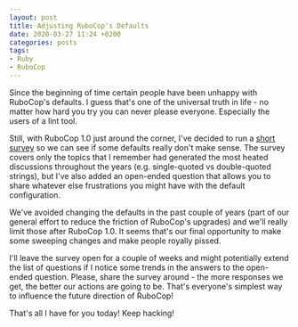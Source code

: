 ```yaml
---
layout: post
title: Adjusting RuboCop's Defaults
date: 2020-03-27 11:24 +0200
categories: posts
tags:
- Ruby
- RuboCop
---
```


Since the beginning of time certain people have been unhappy with RuboCop's defaults.
I guess that's one of the universal truth in life - no matter how hard you try you can
never please everyone. Especially the users of a lint tool.

Still, with RuboCop 1.0 just around the corner, I've decided to run a [short survey](https://docs.google.com/forms/d/e/1FAIpQLSe3uTB_E164hgGUaM5-DFuIVBgv7l18ub2lAU5gXmw1dw4vPQ/viewform?usp=sf_link) so we
can see if some defaults really don't make sense. The survey covers only the topics that I remember had generated
the most heated discussions throughout the years (e.g. single-quoted vs double-quoted strings), but I've also added an open-ended question that allows you to share
whatever else frustrations you might have with the default configuration.

We've avoided changing the defaults in the past couple of years (part of our general effort to reduce the friction of RuboCop's upgrades) and we'll really limit those after RuboCop 1.0. It seems that's our final opportunity to make some sweeping changes and
make people royally pissed.

I'll leave the survey open for a couple of weeks and might potentially extend the list of questions if I notice some trends
in the answers to the open-ended question. Please, share the survey around - the more responses we get, the better our actions are going to be.
That's everyone's simplest way to influence the future direction of RuboCop!

That's all I have for you today! Keep hacking!
